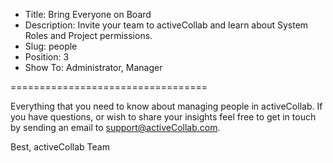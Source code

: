 * Title: Bring Everyone on Board
* Description: Invite your team to activeCollab and learn about System Roles and Project permissions.
* Slug: people
* Position: 3
* Show To: Administrator, Manager

==================================

Everything that you need to know about managing people in activeCollab. If you have questions, or wish to share your insights feel free to get in touch by sending an email to support@activeCollab.com.

Best,
activeCollab Team